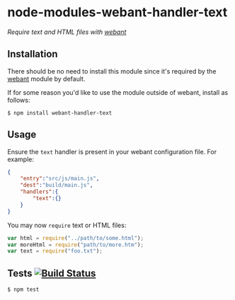 # node-modules-webant-handler-text

_Require text and HTML files with [webant](https://github.com/theakman2/node-modules-webant)_

## Installation

There should be no need to install this module since it's required by the [webant](https://github.com/theakman2/node-modules-webant) module by default.

If for some reason you'd like to use the module outside of webant, install as follows:

    $ npm install webant-handler-text

## Usage

Ensure the `text` handler is present in your webant configuration file. For example:

````json
{
    "entry":"src/js/main.js",
    "dest":"build/main.js",
    "handlers":{
        "text":{}
    }
}
````

You may now `require` text or HTML files:

````javascript
var html = require("../path/to/some.html");
var moreHtml = require("path/to/more.htm");
var text = require("foo.txt");
````

## Tests [![Build Status](https://travis-ci.org/theakman2/node-modules-webant-handler-text.png?branch=master)](https://travis-ci.org/theakman2/node-modules-webant-handler-text)

    $ npm test